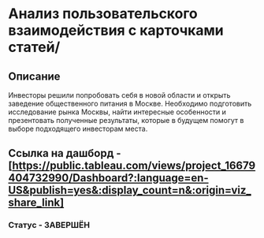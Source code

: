 # Анализ пользовательского взаимодействия с карточками статей/

## Описание 
Инвесторы решили попробовать себя в новой области и открыть заведение общественного питания в Москве. Необходимо подготовить исследование рынка Москвы, найти интересные особенности и презентовать полученные результаты, которые в будущем помогут в выборе подходящего инвесторам места.

## Ссылка на дашборд - [https://public.tableau.com/views/project_16679404732990/Dashboard?:language=en-US&publish=yes&:display_count=n&:origin=viz_share_link]

### Статус - ЗАВЕРШЁН

